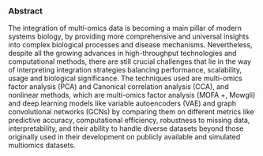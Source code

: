 ### Abstract

The integration of multi-omics data is becoming a main pillar of modern systems biology, by
providing more comprehensive and universal insights into complex biological processes and
disease mechanisms. Nevertheless, despite all the growing advances in high-throughput technologies and computational methods, there are still crucial challenges that lie in the way of
interpreting integration strategies balancing performance, scalability, usage and biological significance.
The techniques used are multi-omics factor analysis (PCA) and Canonical correlation analysis (CCA), and nonlinear methods, which are multi-omics factor analysis (MOFA +, Mowgli)
and deep learning models like variable autoencoders (VAE) and graph convolutional networks
(GCNs) by comparing them on different metrics like predictive accuracy, computational efficiency, robustness to missing data, interpretability, and their ability to handle diverse datasets
beyond those originally used in their development on publicly available and simulated multiomics datasets.
